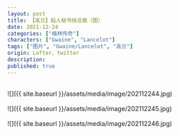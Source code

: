 ```yaml
---
layout: post
title: 【高兰】粘人秘书俏总裁（图）
date: 2021-12-24
categories: ["梅林传奇"]
characters: ["Gwaine", "Lancelot"]
tags: ["图片", "Gwaine/Lancelot", "高兰"]
origin: Lofter、twitter
description:
published: true
---
```


<br>
![]({{ site.baseurl }}/assets/media/image/202112244.jpg)
<br><br>
![]({{ site.baseurl }}/assets/media/image/202112245.jpg)
<br><br>
![]({{ site.baseurl }}/assets/media/image/202112246.jpg)
